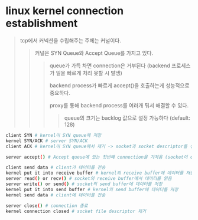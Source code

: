 # linux kernel connection establishment

> tcp에서 커넥션을 수립해주는 주체는 커널이다.
>
> > 커널은 SYN Queue와 Accept Queue를 가지고 있다.
> >
> > > queue가 가득 차면 connection은 거부된다 (backend 프로세스가 일을 빠르게 처리 못할 시 발생)
> > >
> > > backend process가 빠르게 accept()을 호출하는게 성능적으로 중요하다.
> > >
> > > proxy를 통해 backend process를 여러개 둬서 해결할 수 있다.
> > >
> > > > queue의 크기는 backlog 값으로 설정 가능하다 (default: 128)

```sh
client SYN # kernel이 SYN queue에 저장
kernel SYN/ACK # server SYN/ACK
client ACK # kernel이 SYN queue에서 제거 -> socket과 socket descriptor를 생성 -> Accept queue에 저장 (socket은 pending 상태)

server accept() # Accept queue에 있는 첫번째 connection을 가져옴 (socket이 connected 상태가 됨)

client send data # client가 데이터를 전송
kernel put it into receive buffer # kernel의 receive buffer에 데이터를 저장
server read() or recv() # socket의 receive buffer에서 데이터를 읽음
server write() or send() # socket의 send buffer에 데이터를 저장
kernel put it into send buffer # kernel의 send buffer에 데이터를 저장
kernel send data # client에 데이터를 전송

server close() # connection 종료
kernel connection closed # socket file descriptor 제거
```
